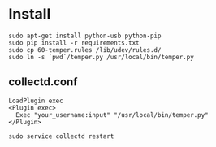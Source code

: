 # Install

```shell
sudo apt-get install python-usb python-pip
sudo pip install -r requirements.txt
sudo cp 60-temper.rules /lib/udev/rules.d/
sudo ln -s `pwd`/temper.py /usr/local/bin/temper.py
```

## collectd.conf

```
LoadPlugin exec
<Plugin exec>
  Exec "your_username:input" "/usr/local/bin/temper.py"
</Plugin>
```

```shell
sudo service collectd restart
```
